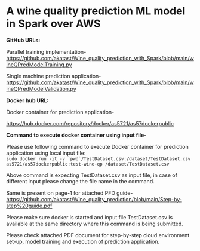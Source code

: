 # A wine quality prediction ML model in Spark over AWS

**GitHub URLs:**

Parallel training implementation-
https://github.com/akatast/Wine_quality_prediction_with_Spark/blob/main/wineQPredModelTraining.py

Single machine prediction application-
https://github.com/akatast/Wine_quality_prediction_with_Spark/blob/main/wineQPredModelValidation.py

**Docker hub URL:**

Docker container for prediction application-

https://hub.docker.com/repository/docker/as5721/as57dockerpublic  



**Command to execute docker container using input file-**

Please use following command to execute Docker container for prediction application using local input file:  
``sudo docker run -it -v `pwd`/TestDataset.csv:/dataset/TestDataset.csv as5721/as57dockerpublic:test-wine-qp /dataset/TestDataset.csv``

Above command is expecting TestDataset.csv as input file, in case of different input please change the file name in the command.  

Same is present on page-1 for attached PFD guide-  
https://github.com/akatast/Wine_quality_prediction/blob/main/Step-by-step%20guide.pdf


Please make sure docker is started and input file TestDataset.csv is available at the same directory where this command is being submitted.

Please check attached PDF document for step-by-step cloud environment set-up, model training and execution of prediction application.
